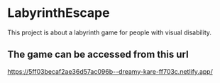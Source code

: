 # LabyrinthEscape
This project is about a labyrinth game for people with visual disability.

## The game can be accessed from this url
https://5ff03becaf2ae36d57ac096b--dreamy-kare-ff703c.netlify.app/
